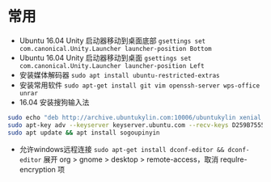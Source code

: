 # 常用

- Ubuntu 16.04 Unity 启动器移动到桌面底部 `gsettings set com.canonical.Unity.Launcher launcher-position Bottom`
- Ubuntu 16.04 Unity 启动器移动到桌面 `gsettings set com.canonical.Unity.Launcher launcher-position Left`
- 安装媒体解码器 `sudo apt install ubuntu-restricted-extras`
- 安装常用软件 `sudo apt-get install git vim openssh-server wps-office unrar`
- 16.04 安装搜狗输入法 
```bash
sudo echo "deb http://archive.ubuntukylin.com:10006/ubuntukylin xenial main" > /etc/apt/sources.list.d/ubuntukylin.list
sudo apt-key adv --keyserver keyserver.ubuntu.com --recv-keys D259B7555E1D3C58
sudo apt update && apt install sogoupinyin  
```
- 允许windows远程连接
`sudo apt-get install dconf-editor && dconf-editor` 展开 org > gnome > desktop > remote-access，取消 requlre-encryption 项
